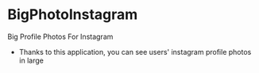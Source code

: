 # BigPhotoInstagram
Big Profile Photos For Instagram
- Thanks to this application, you can see users' instagram profile photos in large
